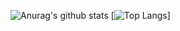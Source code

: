 ![Anurag's github stats](https://github-readme-stats.vercel.app/api?username=eduardostarz)
[![Top Langs](https://github-readme-stats.vercel.app/api/top-langs/?username=eduardostarz)]

